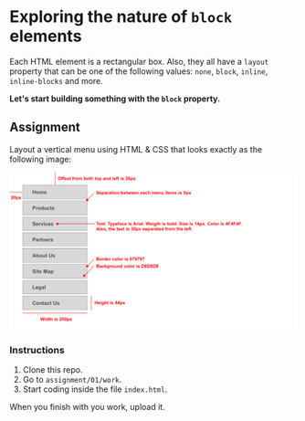 # Exploring the nature of `block` elements

Each HTML element is a rectangular box. Also, they all have a `layout` property that can be one of the following values: `none`, `block`, `inline`, `inline-blocks` and more.

**Let's start building something with the `block` property.**

## Assignment

Layout a vertical menu using HTML & CSS that looks exactly as the following image:

![Sample](https://raw.githubusercontent.com/mariuzzo/Layout-with-HTML-CSS/master/assignment/01/src/sample.png)

### Instructions

 1. Clone this repo.
 2. Go to `assignment/01/work`.
 3. Start coding inside the file `index.html`.

When you finish with you work, upload it.
